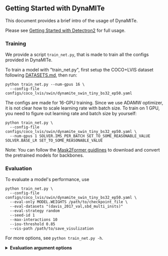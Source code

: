 ## Getting Started with DynaMITe

This document provides a brief intro of the usage of DynaMITe.

Please see [Getting Started with Detectron2](https://github.com/facebookresearch/detectron2/blob/master/GETTING_STARTED.md) for full usage.


### Training

We provide a script `train_net.py`, that is made to train all the configs provided in DynaMITe.

To train a model with "train_net.py", first setup the COCO+LVIS dataset following
[DATASETS.md](DATASETS.md),
then run:
```
python train_net.py --num-gpus 16 \
  --config-file configs/coco_lvis/swin/dynamite_swin_tiny_bs32_ep50.yaml
```

The configs are made for 16-GPU training.
Since we use ADAMW optimizer, it is not clear how to scale learning rate with batch size.
To train on 1 GPU, you need to figure out learning rate and batch size by yourself:
```
python train_net.py \
  --config-file configs/coco_lvis/swin/dynamite_swin_tiny_bs32_ep50.yaml \
  --num-gpus 1 SOLVER.IMS_PER_BATCH SET_TO_SOME_REASONABLE_VALUE SOLVER.BASE_LR SET_TO_SOME_REASONABLE_VALUE
```

Note: You can follow the [Mask2Former guidlines](https://github.com/facebookresearch/Mask2Former/blob/main/tools/README.md) to download and convert the pretrained models for backbones.

### Evaluation
To evaluate a model's performance, use
```
python train_net.py \
  --config-file configs/coco_lvis/swin/dynamite_swin_tiny_bs32_ep50.yaml \
  --eval-only MODEL.WEIGHTS /path/to/checkpoint_file \
  --eval-datasets "(davis_2017_val,sbd_multi_insts)"
  --eval-strategy random
  --seed-id 1
  --max-interactions 10
  --iou-threshold 0.85
  --vis-path /path/to/save_visulization
```
For more options, see `python train_net.py -h`.

<details>
<summary><b>Evaluation argument options</b></summary>
<ul>
    <!-- <li>Visualisation parameters</li> -->
    <!-- <ul> -->
    <li><i>--eval-datasets: </i> Expect a list of names of registered datasets that you want your model to evaluate on. See [Preparing Datasets for DynaMITe](assets/DATASETS.md) for more details.Available options are:</li>
    Single-instnace datasets:
    <ul>
        <li><i>GrabCut</i></li>
        <li><i>Brekeley</i></li>
        <li><i>coco_MVal</i></li>
        <li><i>davis_single_inst</i></li>
        <li><i>pascal_voc_single</i></li>
        <li><i>sbd_single_inst</i></li>
    </ul> 
    Multi-instance datsets:
    <ul>
        <li><i>coco_2017_val</i></li>
        <li><i>davis_2017_val</i></li>
        <li><i>sbd_multi_insts</i></li>
    </ul>
    <li><i>--eval-strategy: </i> Click sampling strategy for evaluating multi-instance interactive segmentation. Available options are:</li>
    <ul>
        <li><i>best</i></li>
        <li><i>random</i></li>
        <li><i>worst</i></li>
        <li><i>max_dt</i></li>
        <li><i>round_robin</i></li>
        <li><i>wlb</i></li>
    </ul> 
    where wlb: worst with limit, max_dat: maximum distance transform based strategy.
    <li><i>--seed-id: </i> Fixing seed for random evaluation strategy for reproducibility.</li>
    <li><i>--max-interactions: </i> Maximum number of clicks per object/instance. Normally set to 20 for single-instnace and 10 for multi-instance evaluation.</li>
    <li><i>--iou-threshold: </i> Desired IoU threshold for evaluation. Normally set to 0.90 for single-instnace and 0.85 for multi-instance evaluation.</li>
    <li><i>--vis-path: </i> Path to save segmentation visualization after each click. By default, set to None.</li>
</ul>
</details>
